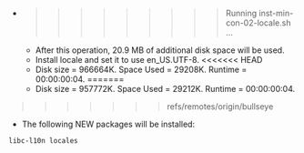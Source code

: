 * >>>>>>>>> Running inst-min-con-02-locale.sh ...
  * After this operation, 20.9 MB of additional disk space will be used.
  * Install locale and set it to use en_US.UTF-8.
<<<<<<< HEAD
  * Disk size = 966664K. Space Used = 29208K. Runtime = 00:00:00:04.
=======
  * Disk size = 957772K. Space Used = 29212K. Runtime = 00:00:00:04.
>>>>>>> refs/remotes/origin/bullseye
  * The following NEW packages will be installed:
  ```bash
libc-l10n locales
  ```
